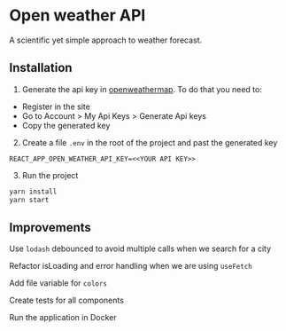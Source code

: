 # Open weather API

A scientific yet simple approach to weather forecast.

## Installation

1. Generate the api key in [openweathermap](https://openweathermap.org/). To do that you need to:
  - Register in the site
  - Go to Account > My Api Keys > Generate Api keys
  - Copy the generated key 

2. Create a file `.env` in the root of the project and past the generated key

```
REACT_APP_OPEN_WEATHER_API_KEY=<<YOUR API KEY>>
```

3. Run the project

```bash
yarn install
yarn start
```

## Improvements

Use `lodash` debounced to avoid multiple calls when we search for a city

Refactor isLoading and error handling when we are using `useFetch`

Add file variable for `colors`

Create tests for all components

Run the application in Docker